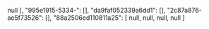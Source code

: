    null
    ],
    "995e1915-5334-": [],
    "da9faf052339a6dd1": [],
    "2c87a876-ae5f73526": [],
    "88a2506ed110811a25": [
        null,
        null,
        null,
        null
]
